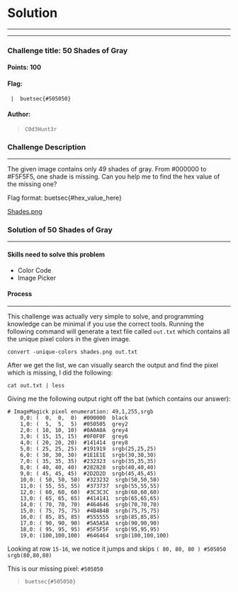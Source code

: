 # Solution

---

---

### Challenge title: 50 Shades of Gray

#### Points: 100

#### Flag:

```
 |  buetsec{#505050}
```

#### Author:

> ```
> C0d3Hunt3r
> ```

### Challenge Description

---

The given image contains only 49 shades of gray. From #000000 to #F5F5F5, one shade is missing. Can you help me to find the hex value of the missing one?

Flag format: buetsec{#hex_value_here}

[Shades.png](./shades.png)

### Solution of 50 Shades of Gray

---

#### Skills need to solve this problem

- Color Code
- Image Picker

#### Process

---

This challenge was actually very simple to solve, and programming knowledge can be minimal if you use the correct tools. Running the following command will generate a text file called `out.txt` which contains all the unique pixel colors in the given image.

`convert -unique-colors shades.png out.txt`

After we get the list, we can visually search the output and find the pixel which is missing, I did the following:

`cat out.txt | less`

Giving me the following output right off the bat (which contains our answer):
```
# ImageMagick pixel enumeration: 49,1,255,srgb
    0,0: (  0,  0,  0)  #000000  black
    1,0: (  5,  5,  5)  #050505  grey2
    2,0: ( 10, 10, 10)  #0A0A0A  grey4
    3,0: ( 15, 15, 15)  #0F0F0F  grey6
    4,0: ( 20, 20, 20)  #141414  grey8
    5,0: ( 25, 25, 25)  #191919  srgb(25,25,25)
    6,0: ( 30, 30, 30)  #1E1E1E  srgb(30,30,30)
    7,0: ( 35, 35, 35)  #232323  srgb(35,35,35)
    8,0: ( 40, 40, 40)  #282828  srgb(40,40,40)
    9,0: ( 45, 45, 45)  #2D2D2D  srgb(45,45,45)
    10,0: ( 50, 50, 50)  #323232  srgb(50,50,50)
    11,0: ( 55, 55, 55)  #373737  srgb(55,55,55)
    12,0: ( 60, 60, 60)  #3C3C3C  srgb(60,60,60)
    13,0: ( 65, 65, 65)  #414141  srgb(65,65,65)
    14,0: ( 70, 70, 70)  #464646  srgb(70,70,70)
    15,0: ( 75, 75, 75)  #4B4B4B  srgb(75,75,75)
    16,0: ( 85, 85, 85)  #555555  srgb(85,85,85)
    17,0: ( 90, 90, 90)  #5A5A5A  srgb(90,90,90)
    18,0: ( 95, 95, 95)  #5F5F5F  srgb(95,95,95)
    19,0: (100,100,100)  #646464  srgb(100,100,100)
```
Looking at row `15-16`, we notice it jumps and skips `( 80, 80, 80 ) #505050 srgb(80,80,80)`

This is our missing pixel: `#505050`

>```
> buetsec{#505050}
>```